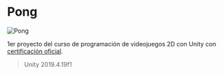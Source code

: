 # Pong

![Pong](https://static.platzi.com/media/landing-projects/Proyecto-Unity-2D.png)

1er proyecto del curso de programación de videojuegos 2D con Unity con [certificación oficial](https://platzi.com/p/bryantchacon/curso/1304-course/diploma/detalle/).
> Unity 2019.4.19f1
